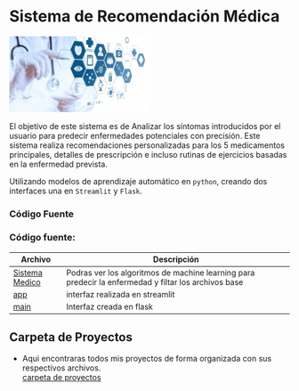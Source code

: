 # Sistema de Recomendación Médica  
<img src="https://github.com/luishernand/srm/blob/main/logo.jpg" width="50%">  

El objetivo de este sistema  es de Analizar los síntomas introducidos por el usuario para predecir enfermedades potenciales con precisión. Este sistema  realiza recomendaciones personalizadas para los 5 medicamentos principales, detalles de prescripción e incluso rutinas de ejercicios basadas en la enfermedad prevista.

Utilizando  modelos de aprendizaje automático en `python`, creando dos  interfaces una en  `Streamlit` y `Flask`.

### Código Fuente  
### Código fuente: 
| Archivo | Descripción  |
|----------|-------------|
| [Sistema Medico](https://nbviewer.org/github/luishernand/srm/blob/main/Sistema_de_Medico.ipynb)  |Podras ver los algoritmos de machine learning para predecir la enfermedad y filtar los archivos base |     
| [app](https://github.com/luishernand/srm/blob/main/app.py)   | interfaz realizada en streamlit |
| [main](https://github.com/luishernand/srm/blob/main/main.py)  | Interfaz creada en flask |



## Carpeta de Proyectos    
- Aqui encontraras todos mis proyectos de forma organizada  con sus respectivos archivos.  
[carpeta de proyectos](https://github.com/luishernand/repositorios)



